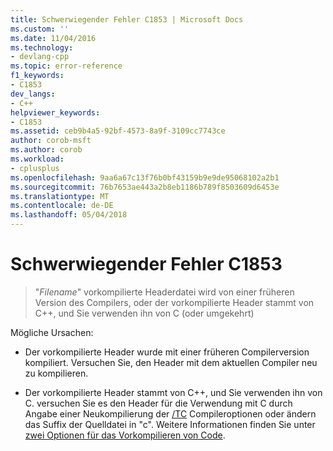 ```yaml
---
title: Schwerwiegender Fehler C1853 | Microsoft Docs
ms.custom: ''
ms.date: 11/04/2016
ms.technology:
- devlang-cpp
ms.topic: error-reference
f1_keywords:
- C1853
dev_langs:
- C++
helpviewer_keywords:
- C1853
ms.assetid: ceb9b4a5-92bf-4573-8a9f-3109cc7743ce
author: corob-msft
ms.author: corob
ms.workload:
- cplusplus
ms.openlocfilehash: 9aa6a67c13f76b0bf43159b9e9de95068102a2b1
ms.sourcegitcommit: 76b7653ae443a2b8eb1186b789f8503609d6453e
ms.translationtype: MT
ms.contentlocale: de-DE
ms.lasthandoff: 05/04/2018
---
```

# <a name="fatal-error-c1853"></a>Schwerwiegender Fehler C1853
  
> "*Filename*" vorkompilierte Headerdatei wird von einer früheren Version des Compilers, oder der vorkompilierte Header stammt von C++, und Sie verwenden ihn von C (oder umgekehrt)  
  
Mögliche Ursachen:  
  
-   Der vorkompilierte Header wurde mit einer früheren Compilerversion kompiliert. Versuchen Sie, den Header mit dem aktuellen Compiler neu zu kompilieren.  
  
-   Der vorkompilierte Header stammt von C++, und Sie verwenden ihn von C. versuchen Sie es den Header für die Verwendung mit C durch Angabe einer Neukompilierung der [/TC](../../build/reference/tc-tp-tc-tp-specify-source-file-type.md) Compileroptionen oder ändern das Suffix der Quelldatei in "c". Weitere Informationen finden Sie unter [zwei Optionen für das Vorkompilieren von Code](../../build/reference/creating-precompiled-header-files.md#two-choices-for-precompiling-code).